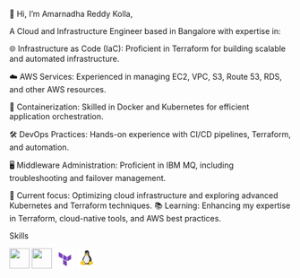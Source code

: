 👋 Hi, I’m Amarnadha Reddy Kolla, 

A Cloud and Infrastructure Engineer based in Bangalore with expertise in:

🌐 Infrastructure as Code (IaC): Proficient in Terraform for building scalable and automated infrastructure.

☁️ AWS Services: Experienced in managing EC2, VPC, S3, Route 53, RDS, and other AWS resources.

🐳 Containerization: Skilled in Docker and Kubernetes for efficient application orchestration.

🛠️ DevOps Practices: Hands-on experience with CI/CD pipelines, Terraform, and automation.

🖥️ Middleware Administration: Proficient in IBM MQ, including troubleshooting and failover management.

🔭 Current focus: Optimizing cloud infrastructure and exploring advanced Kubernetes and Terraform techniques.
📚 Learning: Enhancing my expertise in Terraform, cloud-native tools, and AWS best practices.

Skills

[<img src="https://raw.githubusercontent.com/danielcranney/readme-generator/main/public/icons/skills/git-colored.svg" width="36" height="36" >](https://git-scm.com/) [<img src="https://raw.githubusercontent.com/danielcranney/readme-generator/main/public/icons/skills/docker-colored.svg" width="36" height="36" >](https://www.docker.com/) [<img src="https://raw.githubusercontent.com/edent/SuperTinyIcons/refs/heads/master/images/svg/terraform.svg" width="36" height="36" >](https://www.terraform.io/) [<img src="https://raw.githubusercontent.com/edent/SuperTinyIcons/refs/heads/master/images/svg/linux.svg" width="36" height="36" >](https://www.linux.org//)


